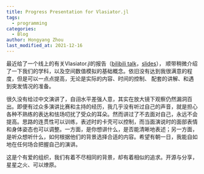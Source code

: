 ```yaml
---
title: Progress Presentation for Vlasiator.jl
tags:
  - programming
categories:
  - Blog
author: Hongyang Zhou
last_modified_at: 2021-12-16
---
```


最近给了一个线上的有关Vlasiator.jl的报告（[bilibili talk](https://www.bilibili.com/video/BV1vY411W7Dw?p=19)，[slides](https://github.com/JuliaCN/MeetUpMaterials/blob/master/Online2021/day3_zhou_vlasiator.pdf)），
顺带稍微介绍了一下我们的学科，以及空间数值模拟的基础概念。依旧没有达到我很满意的程度，但是可以一点点提高，无论是实际的内容、时间的控制、
配套的讲解、和遇到突发情况的准备。

很久没有给过中文演讲了，自诩水平差强人意，其实在放大镜下观察仍然漏洞百出。即便有过众多演讲比赛和主持的经历，我几乎没有听过自己的声音，就是担心各种不熟练的表达和怯场叨扰了受众的耳朵。然而讲过了不去面对自己，永远不会提高。思路的连贯性可以训练，表述时的卡壳可以控制，而当面演说时的面部表情和身体姿态也可以调整。一方面，是你想讲什么，是否能清晰地表述；另一方面，是听众想听什么，如何根据他们的背景选择合适的内容。希望有朝一日，我能自如地在任何场合把握自己的演讲。

这是个有爱的组织，我们有着不尽相同的背景，却有着相似的追求。开源与分享，星星之火、可以燎原。